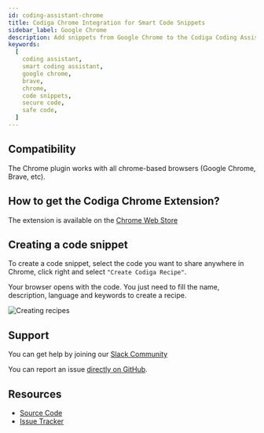 ```yaml
---
id: coding-assistant-chrome
title: Codiga Chrome Integration for Smart Code Snippets
sidebar_label: Google Chrome
description: Add snippets from Google Chrome to the Codiga Coding Assistant. Create your own snippets and use them in your IDE.
keywords:
  [
    coding assistant,
    smart coding assistant,
    google chrome,
    brave,
    chrome,
    code snippets,
    secure code,
    safe code,
  ]
---
```


## Compatibility

The Chrome plugin works with all chrome-based browsers (Google Chrome, Brave, etc).

## How to get the Codiga Chrome Extension?

The extension is available on the [Chrome Web Store](https://chrome.google.com/webstore/detail/codiga/dbkhkhonmelajjempmoadocgneoadjge)

## Creating a code snippet

To create a code snippet, select the code you want to share anywhere in Chrome, click right and select `"Create Codiga Recipe"`.

Your browser opens with the code. You just need to fill the name, description, language and keywords to create a recipe.

![Creating recipes](/img/coding-assistant/chrome-create-recipe.gif)

## Support

You can get help by joining our [Slack Community](https://join.slack.com/t/codigahq/shared_invite/zt-9hvmfwie-9BUVFwZDwvpIGlkHv2mzYQ)

You can report an issue [directly on GitHub](https://github.com/codiga/chrome-extension/issues).

## Resources

- [Source Code](https://github.com/codiga/chrome-extension)
- [Issue Tracker](https://github.com/codiga/chrome-extension/issues)
